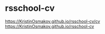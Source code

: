 # rsschool-cv
https://KristinOsmakov.github.io/rsschool-cv/cv
https://KristinOsmakov.github.io/rsschool-cv
